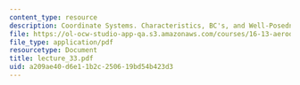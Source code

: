 ```yaml
---
content_type: resource
description: Coordinate Systems. Characteristics, BC's, and Well-Posedness
file: https://ol-ocw-studio-app-qa.s3.amazonaws.com/courses/16-13-aerodynamics-of-viscous-fluids-fall-2003/a209ae40d6e11b2c250619bd54b423d3_lecture_33.pdf
file_type: application/pdf
resourcetype: Document
title: lecture_33.pdf
uid: a209ae40-d6e1-1b2c-2506-19bd54b423d3
---
```

